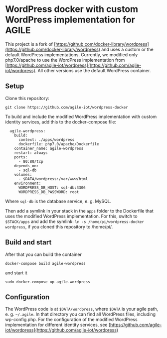 # WordPress docker with custom WordPress implementation for AGILE

This project is a fork of [https://github.com/docker-library/wordpress](https://github.com/docker-library/wordpress) and uses a custom or the default WordPress implementations. Currently, we modified only php7.0/apache to use the WordPress implementation from [https://github.com/agile-iot/wordpress](https://github.com/agile-iot/wordpress). All other versions use the default WordPress container.
## Setup
Clone this repository:

    git clone https://github.com/agile-iot/wordpress-docker

To build and include the modified WordPress implementation with custom identity services, add this to the docker-compose file:

      agile-wordpress:
        build:
          context: ./apps/wordpress
          dockerfile: php7.0/apache/Dockerfile
        container_name: agile-wordpress
        restart: always
        ports:
          - 80:80/tcp
        depends_on:
          - sql-db
        volumes:
          - $DATA/wordpress:/var/www/html
        environment:
          WORDPRESS_DB_HOST: sql-db:3306
          WORDPRESS_DB_PASSWORD: root

Where ```sql-db``` is the database service, e. g. MySQL. 

Then add a symlink in your stack in the ```apps``` folder to the Dockerfile that uses the modified WordPress implementation.
For this, switch to ```$STACK/apps``` and add the symlink: ```ln -s /home/pi/wordpress-docker wordpress```, if you cloned this repository to /home/pi/.

## Build and start

After that you can build the container

    docker-compose build agile-wordpress

and start it

    sudo docker-compose up agile-wordpress
    
    
## Configuration

The WordPress code is at ```$DATA/wordpress```, where ```$DATA``` is your agile path, e. g. ```~/.agile```. In that directory you can find all WordPress files, including wp-config.php.
For the configuration of the modified WordPress implementation for different identity services, see [https://github.com/agile-iot/wordpress](https://github.com/agile-iot/wordpress)